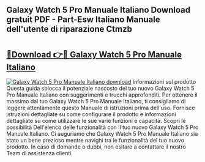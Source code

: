 ## Galaxy Watch 5 Pro Manuale Italiano Download gratuit PDF - Part-Esw Italiano Manuale dell'utente di riparazione Ctmzb

# <h2><a href="http://dfdsk30.blite.top/?on=Galaxy+Watch+5+Pro+Manuale+Italiano">🔗Download 👉🔴 Galaxy Watch 5 Pro Manuale Italiano</a></h2>

[![Galaxy Watch 5 Pro Manuale Italiano download](https://i.imgur.com/lujVjoI.png)](http://dfdsk30.blite.top/?on=Galaxy+Watch+5+Pro+Manuale+Italiano)
Informazioni sul prodotto Questa guida sblocca il potenziale nascosto del tuo nuovo Galaxy Watch 5 Pro Manuale Italiano con suggerimenti e trucchi approfonditi. Per ottenere il massimo dal tuo Galaxy Watch 5 Pro Manuale Italiano, ti consigliamo di leggere attentamente questo Manuale di istruzioni prima dell'uso. Fornisce istruzioni dettagliate su come configurare il prodotto e informazioni dettagliate su come utilizzare le sue varie funzioni e capacità. Scopri le possibilità Dell'elenco delle funzionalità con il tuo nuovo Galaxy Watch 5 Pro Manuale Italiano. Ci auguriamo che Galaxy Watch 5 Pro Manuale Italiano sia stato un bene prezioso mentre navighi tra le funzionalità del tuo nuovo prodotto. In caso di domande o dubbi, non esitare a contattare il nostro Team di assistenza clienti.
